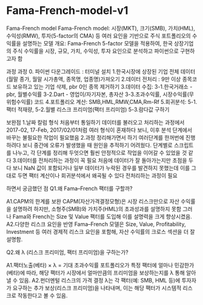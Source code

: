 # Fama-French-model-v1


Fama-French model
Fama-French model: 시장(MKT), 크기(SMB), 가치(HML), 수익성(RMW), 투자(5-factor의 CMA) 등 여러 요인을 기반으로 주식 포트폴리오의 수익률을 설명하는 모델 개요: Fama-French 5-factor 모델을 적용하여, 한국 상장기업의 주식 수익률을 시장, 규모, 가치, 수익성, 투자 요인으로 분석하고 파이썬으로 구현하고자 함

과정
과정 0. 파이썬 다운그레이드 : 터미널 설치 1.한국시장에 상장된 기업 전체 데이터(월말 종가, 월말 시가총액, 종목명, 업종명)가져오기 2.데이터 전처리 : 9만 이상 종목코드 보유하고 있는 기업 삭제, pbr 0인 종목 제거하기 3.데이터 수집: 3-1.한국거래소 - pbr, 월별수익률 3-2.Dart - 영업이/자기자본, 총자산 3-3.초과수익률, 시장수익률(무위험수익률) 코드 4.포트폴리오 계산: SMB,HML,RMW,CMA,Rm-Rf 5.회귀분석: 5-1.팩터 적재량, 5-2.월별 리스크 프리미엄(팩터 프리미엄) 5-3.람다값 구하기

보완점
1.날짜 칼럼 형식 처음부터 통일하기 데이터를 불러오고 처리하는 과정에서 2017-02, 17-Feb, 2017/02/01처럼 여러 형식이 혼재하다 보니, 이후 분석 단계에서 바꾸는 불필요한 작업이 필요했음 2.과정 정리해가면서 하기 여러단계를 한꺼번에 진행하려다 보니 중간에 오류가 발생했을 때 원인을 추적하기 어려웠다. 단계별로 스크립트를 나누고, 각 단계를 정리해 두엇으면 훨씬 안정적으로 작업을 이어갈 수 있었을 것 같다 3.데이터를 전처리하는 과정이 꼭 필요 처음에 데이터가 잘 돌아가는지만 초점을 두다 보니 NaN 값이 포함되거나 일부 데이터가 누락된 경우를 발견하지 못했는데 이를 그대로 두면 팩터 계산이나 회귀분석에서 왜곡될 수 있다 전처리하는 과정이 필요

하면서 궁금했던 점
Q1.왜 Fama–French 팩터를 구할까?

A1.CAPM의 한계를 보완 CAPM(자산가격결정모형)은 시장 리스크만으로 자산 수익률을 설명하려 하지만, 소형주(SMB)와 가치주(HML)의 초과성과를 설명하지 못함 그러나 Fama와 French는 Size 및 Value 팩터를 도입해 이를 설명력을 크게 향상시켰음. A2.다양한 리스크 요인을 반영 Fama–French 모델은 Size, Value, Profitability, Investment 등 여러 경제적 리스크 요인을 포함해, 자산 수익률의 크로스 섹션을 더 잘 설명함.

Q2.왜 λ (리스크 프리미엄, 팩터 프리미엄)을 구하는가?

A1.팩터노출(베타) × λ = 기대 초과수익률 포트폴리오가 특정 팩터에 얼마나 민감한가(베타)에 따라, 해당 팩터가 시장에서 얼마만큼의 프리미엄을 보상하는지를 λ 통해 알아낼 수 있음. A2.펀더멘털 리스크의 가격 결정 λ는 각 팩터(예: SMB, HML 등)에 투자자가 요구하는 추가 보상(리스크 프리미엄)을 나타내며, 이는 해당 팩터가 시스템적 리스크로 작동한다고 볼 수 있음.
